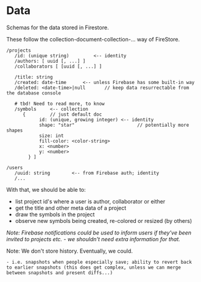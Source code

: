 # Data

Schemas for the data stored in Firestore.

These follow the collection-document-collection-... way of FireStore.

```
/projects
   /id: (unique string)			<-- identity
   /authors: [ uuid [, ...] ]
   /collaborators [ [uuid [, ...] ]

   /title: string
   /created: date-time		<-- unless Firebase has some built-in way
   /deleted: <date-time>|null		// keep data resurrectable from the database console

   # tbd! Need to read more, to know
   /symbols		<-- collection
      {			// just default doc
			id: (unique, growing integer) <-- identity
			shape: "star"						// potentially more shapes
			size: int
			fill-color: <color-string>
			x: <number>
			y: <number>
		} ]

/users
   /uuid: string		<-- from Firebase auth; identity
   /...

```	

With that, we should be able to:

- list project id's where a user is author, collaborator or either
- get the title and other meta data of a project
- draw the symbols in the project
- observe new symbols being created, re-colored or resized (by others)


*Note: Firebase notifications could be used to inform users if they've been invited to projects etc. - we shouldn't need extra information for that.*


Note: We don't store history. Eventually, we could.

	- i.e. snapshots when people especially save; ability to revert back to earlier snapshots (this does get complex, unless we can merge between snapshots and present diffs...)

